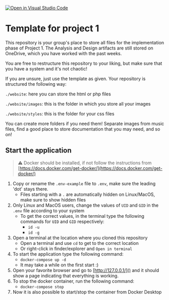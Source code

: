 [![Open in Visual Studio Code](https://classroom.github.com/assets/open-in-vscode-c66648af7eb3fe8bc4f294546bfd86ef473780cde1dea487d3c4ff354943c9ae.svg)](https://classroom.github.com/online_ide?assignment_repo_id=9155131&assignment_repo_type=AssignmentRepo)
# Template for project 1

This repository is your group's place to store all files for the implementation phase of Project 1. The Analysis and Design artifacts are still stored on OneDrive, which you have worked with the past weeks.

You are free to restructure this repository to your liking, but make sure that you have a system and it's not chaotic!

If you are unsure, just use the template as given. Your repository is structured the following way:

`./website`: here you can store the html or php files

`./website/images`: this is the folder in which you store all your images

`./website/styles`: this is the folder for your css files

You can create more folders if you need them! Separate images from music files, find a good place to store documentation that you may need, and so on!

## Start the application

> :warning: Docker should be installed, if not follow the instructions from [https://docs.docker.com/get-docker/](https://docs.docker.com/get-docker/)

1. Copy or rename the `.env-example` file to `.env`, make sure the leading 'dot' stays there.
    - Files starting with a `.` are automatically hidden on Linux/MacOS, make sure to show hidden files 
2. Only Linux and MacOS users, change the values of `UID` and `GID` in the `.env` file according to your system
     - To get the correct values, in the terminal type the following commands for `UID` and `GID` respectively:
        - `id -u`
        - `id -g`
3. Open a terminal at the location where you cloned this repository
    - Open a terminal and use `cd` to get to the correct location
    - Or right-click in finder/explorer and `Open in terminal`
4. To start the application type the following command:
    - `docker-compose up -d`
    - It may take a while on the first start :)
5. Open your favorite browser and go to [http://127.0.0.1/]() and it should show a page indicating that everything is working.
6. To stop the docker container, run the following command:
    - `docker-compose stop`
7. Now it is also possible to start/stop the container from Docker Desktop
